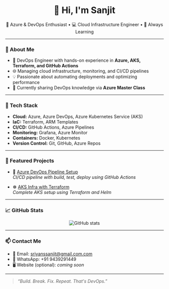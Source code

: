 <h1 align="center">👋 Hi, I'm  Sanjit</h1>

<p align="center">
🚀 Azure & DevOps Enthusiast • 💻 Cloud Infrastructure Engineer • 🎯 Always Learning
</p>

---

### 💼 About Me

- 🔧 DevOps Engineer with hands-on experience in **Azure, AKS, Terraform, and GitHub Actions**
- 🌐 Managing cloud infrastructure, monitoring, and CI/CD pipelines
- 💡 Passionate about automating deployments and optimizing performance
- 📘 Currently sharing DevOps knowledge via **Azure Master Class**

---

### 🔧 Tech Stack

- **Cloud:** Azure, Azure DevOps, Azure Kubernetes Service (AKS)
- **IaC:** Terraform, ARM Templates
- **CI/CD:** GitHub Actions, Azure Pipelines
- **Monitoring:** Grafana, Azure Monitor
- **Containers:** Docker, Kubernetes
- **Version Control:** Git, GitHub, Azure Repos

---

### 📂 Featured Projects

- 🧪 [Azure DevOps Pipeline Setup](https://github.com/sanjit-web/azure-devops-sample)  
  _CI/CD pipeline with build, test, deploy using GitHub Actions_

- ☸️ [AKS Infra with Terraform](https://github.com/sanjit-web/aks-terraform)  
  _Complete AKS setup using Terraform and Helm_

---

### 📈 GitHub Stats

<p align="center">
  <img src="https://github-readme-stats.vercel.app/api?username=sanjit-web&show_icons=true&theme=tokyonight" alt="GitHub stats" />
</p>

---

### 📫 Contact Me

- 📧 Email: sriyanssanjit@gmail.com.com  
- 📱 WhatsApp: +91 9439291449  
- 🖥️ Website (optional): _coming soon_

---

> _“Build. Break. Fix. Repeat. That's DevOps.”_
